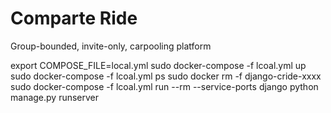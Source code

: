 Comparte Ride
=============

Group-bounded, invite-only, carpooling platform

export COMPOSE_FILE=local.yml
sudo docker-compose -f lcoal.yml up
sudo docker-compose -f lcoal.yml ps
sudo docker rm -f django-cride-xxxx
sudo docker-compose -f lcoal.yml run --rm --service-ports django python manage.py runserver

